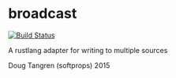 # broadcast

[![Build Status](https://travis-ci.org/softprops/broadcast.svg?branch=master)](https://travis-ci.org/softprops/broadcast)

A rustlang adapter for writing to multiple sources

Doug Tangren (softprops) 2015
